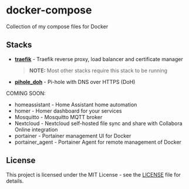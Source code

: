 # docker-compose

Collection of my compose files for Docker

## Stacks

- **[traefik][traefik_readme]** - Traefik reverse proxy, load balancer and certificate manager

  > **NOTE:** Most other stacks require this stack to be running

- **[pihole_doh][pihole_doh_readme]** - Pi-hole with DNS over HTTPS (DoH)

COMING SOON:

- homeassistant - Home Assistant home automation
- homer - Homer dashboard for your services
- Mosquitto - Mosquitto MQTT broker
- Nextcloud - Nextcloud self-hosted file sync and share with Collabora Online integration
- portainer - Portainer management UI for Docker
- portainer_agent - Portainer Agent for remote management of Docker

## License

This project is licensed under the MIT License - see the [LICENSE](LICENSE) file for details.

[pihole_doh_readme]: ./stacks/pihole_doh/
[traefik_readme]: ./stacks/traefik/
